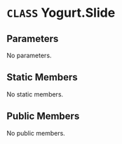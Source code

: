 # `CLASS` Yogurt.Slide

## Parameters
No parameters.

## Static Members
No static members.

## Public Members
No public members.
